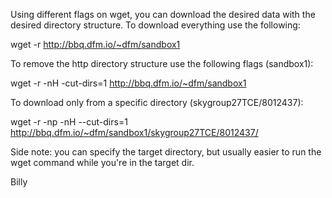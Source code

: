 Using different flags on wget, you can download the desired data with the desired directory structure. To download everything use the following:

wget -r http://bbq.dfm.io/~dfm/sandbox1

To remove the http directory structure use the following flags (sandbox1):

wget -r -nH -cut-dirs=1 http://bbq.dfm.io/~dfm/sandbox1

To download only from a specific directory (skygroup27TCE/8012437):

wget -r -np -nH --cut-dirs=1 http://bbq.dfm.io/~dfm/sandbox1/skygroup27TCE/8012437/

Side note: you can specify the target directory, but usually easier to run the wget command while you're in the target dir.

Billy
